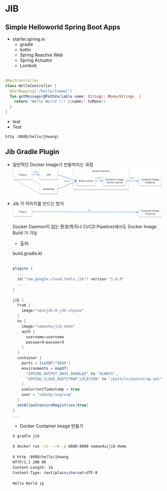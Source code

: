# JIB

## Simple Helloworld Spring Boot Apps

  - starter.spring.io
    - gradle
    - kotlin
    - Spring Reactive Web
    - Spring Actuator
    - Lombok

  ```kotlin

  @RestController
  class HelloController {
    @GetMapping("/hello/{name}") 
    fun getMessage(@PathVariable name: String): Mono<String>  {
      return "Hello World !!! ${name}".toMono()
    }
  }
  ```

- test
- Test 
```
http :8080/hello/jhwang\
```

## Jib Gradle Plugin

- 일반적인 Docker Image가 만들어지는 과정
![](img/docker_build_flowrc1o.max.png)

- Jib 가 이미지를 만드는 방식
![](img/jib_build_flowb135.png)

  Docker Daemon이 없는 환경(특히나 CI/CD Pipeline)에서도 Docker Image Build 가 가능

  * 출처: 

  build.gradle.kt
  ```gradle
  ...
  plugins {
    ...
    id("com.google.cloud.tools.jib") version "1.8.0"
    ...
  }

  jib {
    from {
      image="openjdk:8-jdk-alpine"
    }
    to {
      image="namoo4u/jib-demo"
      auth {
        username=username
        password=password
      }
    }
    container {
      ports = listOf("8080")
      environments = mapOf(
        "SPRING_OUTPUT_ANSI_ENABLED" to "ALWAYS",
        "SPRING_CLOUD_BOOTSTRAP_LOCATION" to "/path/to/bootstrap.yml"
      )
      useCurrentTimestamp = true
      user = "nobody:nogroup"
    }
    setAllowInsecureRegistries(true)
  }
  ...
  ```

  - Docker Container Image 만들기
  ```bash
  $ gradle jib

  $ docker run -it --rm -p 8080:8080 namoo4u/jib-demo

  $ http :8080/hello/jhwang
  HTTP/1.1 200 OK
  Content-Length: 14
  Content-Type: text/plain;charset=UTF-8

  Hello World jp

  ```

